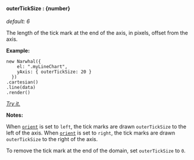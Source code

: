 #### **outerTickSize** : {number}

*default: 6* 

The length of the tick mark at the end of the axis, in pixels, offset from the axis.

**Example:**

	new Narwhal({
	    el: ".myLineChart",
	    yAxis: { outerTickSize: 20 }
	  })
	.cartesian()
	.line(data)
	.render()

*[Try it.](http://jsfiddle.net/forio/DDwL3/)*

**Notes:**

When [`orient`](#config_config.yAxis.orient) is set to `left`, the tick marks are drawn `outerTickSize` to the left of the axis. When [`orient`](#config_config.yAxis.orient) is set to `right`, the tick marks are drawn `outerTickSize` to the right of the axis.

To remove the tick mark at the end of the domain, set `outerTickSize` to `0`.



